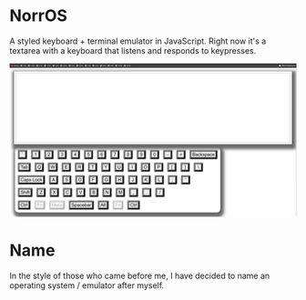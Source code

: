 # NorrOS
A styled keyboard + terminal emulator in JavaScript. Right now it's a textarea with a keyboard that listens and responds to keypresses.

![](/norros-screenshot.png?raw=true)


# Name
In the style of those who came before me, I have decided to name an operating system / emulator after myself.
